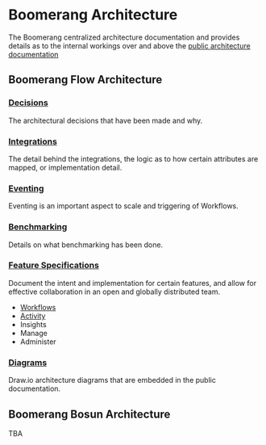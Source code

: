 # Boomerang Architecture

The Boomerang centralized architecture documentation and provides details as to the internal workings over and above the [public architecture documentation](https://useboomerang.io/docs)

## Boomerang Flow Architecture

### [Decisions](./flow/Decisions.md)

The architectural decisions that have been made and why.

### [Integrations](./flow/Integrations)

The detail behind the integrations, the logic as to how certain attributes are mapped, or implementation detail.

### [Eventing](./flow/Eventing.md)

Eventing is an important aspect to scale and triggering of Workflows.

### [Benchmarking](./flow/Benchmarking.md)

Details on what benchmarking has been done.

### [Feature Specifications](./flow/specifications)

Document the intent and implementation for certain features, and allow for effective collaboration in an open and globally distributed team.

- [Workflows](./flow/Workflows.md)
- [Activity](./flow/Activity.md)
- Insights
- Manage
- Administer

### [Diagrams](./flow/architecture.drawio)

Draw.io architecture diagrams that are embedded in the public documentation. 

## Boomerang Bosun Architecture

TBA